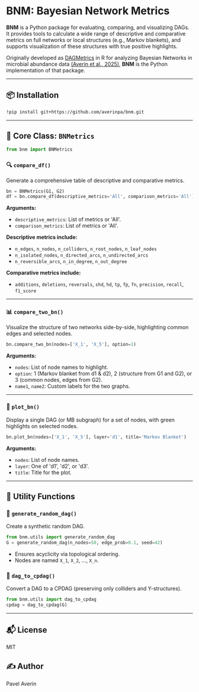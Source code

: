 # BNM: Bayesian Network Metrics

**BNM** is a Python package for evaluating, comparing, and visualizing DAGs. It provides tools to calculate a wide range of descriptive and comparative metrics on full networks or local structures (e.g., Markov blankets), and supports visualization of these structures with true positive highlights. 

Originally developed as [DAGMetrics](https://github.com/averinpa/DAGMetrics) in R for analyzing Bayesian Networks in microbial abundance data [(Averin et al., 2025)](https://doi.org/10.20944/preprints202503.0943.v1), **BNM** is the Python implementation of that package.


---

## 📦 Installation

```bash
!pip install git+https://github.com/averinpa/bnm.git
```

---

## 🧠 Core Class: `BNMetrics`

```python
from bnm import BNMetrics
```

### 🔍 `compare_df()`
Generate a comprehensive table of descriptive and comparative metrics.

```python
bn = BNMetrics(G1, G2)
df = bn.compare_df(descriptive_metrics='All', comparison_metrics='All')
```

**Arguments:**
- `descriptive_metrics`: List of metrics or 'All'.
- `comparison_metrics`: List of metrics or 'All'.

**Descriptive metrics include:**
- `n_edges`, `n_nodes`, `n_colliders`, `n_root_nodes`, `n_leaf_nodes`
- `n_isolated_nodes`, `n_directed_arcs`, `n_undirected_arcs`
- `n_reversible_arcs`, `n_in_degree`, `n_out_degree`

**Comparative metrics include:**
- `additions`, `deletions`, `reversals`, `shd`, `hd`, `tp`, `fp`, `fn`, `precision`, `recall`, `f1_score`

---

### 📊 `compare_two_bn()`
Visualize the structure of two networks side-by-side, highlighting common edges and selected nodes.

```python
bn.compare_two_bn(nodes=['X_1', 'X_5'], option=1)
```

**Arguments:**
- `nodes`: List of node names to highlight.
- `option`: 1 (Markov blanket from d1 & d2), 2 (structure from G1 and G2), or 3 (common nodes, edges from G2).
- `name1`, `name2`: Custom labels for the two graphs.

---

### 📌 `plot_bn()`
Display a single DAG (or MB subgraph) for a set of nodes, with green highlights on selected nodes.

```python
bn.plot_bn(nodes=['X_1', 'X_5'], layer='d1', title='Markov Blanket')
```

**Arguments:**
- `nodes`: List of node names.
- `layer`: One of 'd1', 'd2', or 'd3'.
- `title`: Title for the plot.

---

## 🧪 Utility Functions

### 🔄 `generate_random_dag()`
Create a synthetic random DAG.

```python
from bnm.utils import generate_random_dag
G = generate_random_dag(n_nodes=50, edge_prob=0.1, seed=42)
```

- Ensures acyclicity via topological ordering.
- Nodes are named `X_1`, `X_2`, ..., `X_n`.

### 🔁 `dag_to_cpdag()`
Convert a DAG to a CPDAG (preserving only colliders and Y-structures).

```python
from bnm.utils import dag_to_cpdag
cpdag = dag_to_cpdag(G)
```

---

## 📬 License
MIT

## ✍️ Author
Pavel Averin

